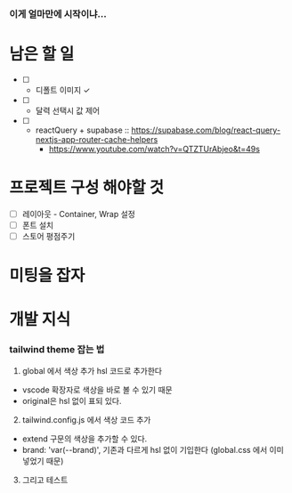 ### 이게 얼마만에 시작이냐...

# 남은 할 일

- [ ] - 디폴트 이미지 &check;
- [ ] - 달력 선택시 값 제어
- [ ] - reactQuery + supabase :: https://supabase.com/blog/react-query-nextjs-app-router-cache-helpers
    - https://www.youtube.com/watch?v=QTZTUrAbjeo&t=49s

# 프로젝트 구성 해야할 것

- [ ] 레이아웃 - Container, Wrap 설정
- [ ] 폰트 설치
- [ ] 스토어 평점주기

# 미팅을 잡자

# 개발 지식

### tailwind theme 잡는 법

1. global 에서 색상 추가 hsl 코드로 추가한다

- vscode 확장자로 색상을 바로 볼 수 있기 때문
- original은 hsl 없이 표되 있다.

2. tailwind.config.js 에서 색상 코드 추가

- extend 구문의 색상을 추가할 수 있다.
- brand: 'var(--brand)', 기존과 다르게 hsl 없이 기입한다 (global.css 에서 이미 넣었기 때문)

3. 그리고 테스트
